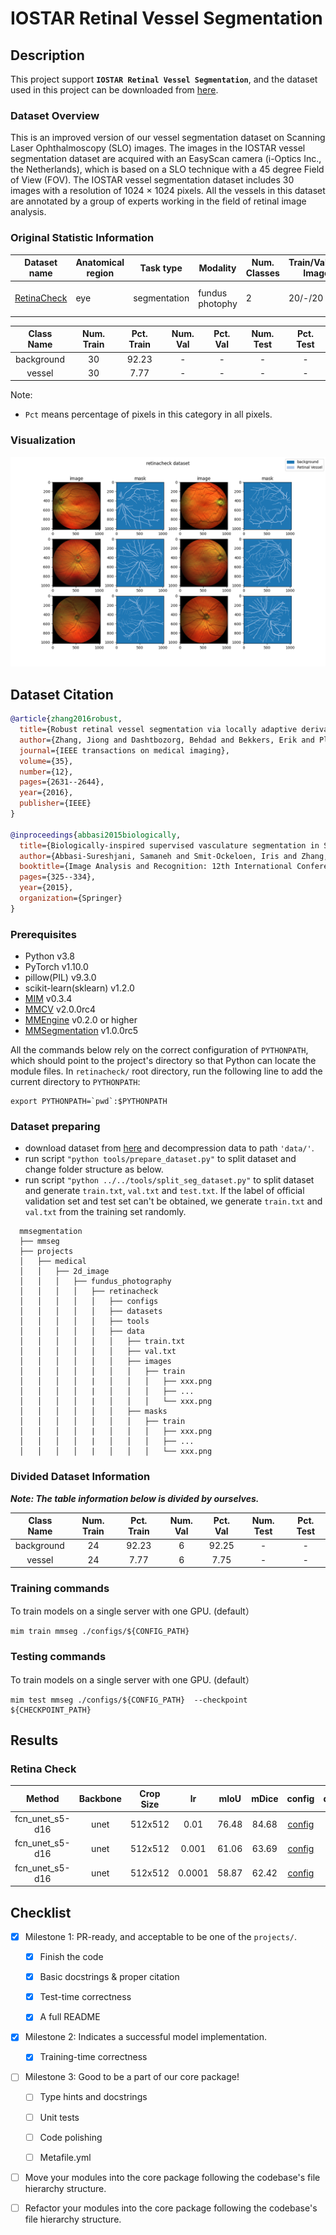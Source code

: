 # IOSTAR Retinal Vessel Segmentation

## Description

This project support **`IOSTAR Retinal Vessel Segmentation`**, and the dataset used in this project can be downloaded from [here](http://www.retinacheck.org/download-iostar-retinal-vessel-segmentation-dataset).

### Dataset Overview

This is an improved version of our vessel segmentation dataset on Scanning Laser Ophthalmoscopy (SLO) images. The images in the IOSTAR vessel segmentation dataset are acquired with an EasyScan camera (i-Optics Inc., the Netherlands), which is based on a SLO technique with a 45 degree Field of View (FOV).  The IOSTAR vessel segmentation dataset includes 30 images with a resolution of 1024 × 1024 pixels. All the vessels in this dataset are annotated by a group of experts working in the field of retinal image analysis.

### Original Statistic Information

| Dataset name                                                                                  | Anatomical region | Task type    | Modality        | Num. Classes | Train/Val/Test Images | Train/Val/Test Labeled | Release Date | License                                                         |
| --------------------------------------------------------------------------------------------- | ----------------- | ------------ | --------------- | ------------ | --------------------- | ---------------------- | ------------ | --------------------------------------------------------------- |
| [RetinaCheck](http://www.retinacheck.org/download-iostar-retinal-vessel-segmentation-dataset) | eye               | segmentation | fundus photophy | 2            | 20/-/20               | yes/-/-                | 2015         | [CC-BY-NC 4.0](https://creativecommons.org/licenses/by-sa/4.0/) |

| Class Name | Num. Train | Pct. Train | Num. Val | Pct. Val | Num. Test | Pct. Test |
| :--------: | :--------: | :--------: | :------: | :------: | :-------: | :-------: |
| background |     30     |   92.23    |    -     |    -     |     -     |     -     |
|   vessel   |     30     |    7.77    |    -     |    -     |     -     |     -     |

Note:

- `Pct` means percentage of pixels in this category in all pixels.

### Visualization

![bac](https://raw.githubusercontent.com/uni-medical/medical-datasets-visualization/main/2d/semantic_seg/fundus_photography/retinacheck/retinacheck_dataset.png)

## Dataset Citation

```bibtex
@article{zhang2016robust,
  title={Robust retinal vessel segmentation via locally adaptive derivative frames in orientation scores},
  author={Zhang, Jiong and Dashtbozorg, Behdad and Bekkers, Erik and Pluim, Josien PW and Duits, Remco and ter Haar Romeny, Bart M},
  journal={IEEE transactions on medical imaging},
  volume={35},
  number={12},
  pages={2631--2644},
  year={2016},
  publisher={IEEE}
}

@inproceedings{abbasi2015biologically,
  title={Biologically-inspired supervised vasculature segmentation in SLO retinal fundus images},
  author={Abbasi-Sureshjani, Samaneh and Smit-Ockeloen, Iris and Zhang, Jiong and Ter Haar Romeny, Bart},
  booktitle={Image Analysis and Recognition: 12th International Conference, ICIAR 2015, Niagara Falls, ON, Canada, July 22-24, 2015, Proceedings 12},
  pages={325--334},
  year={2015},
  organization={Springer}
}
```

### Prerequisites

- Python v3.8
- PyTorch v1.10.0
- pillow(PIL) v9.3.0
- scikit-learn(sklearn) v1.2.0
- [MIM](https://github.com/open-mmlab/mim) v0.3.4
- [MMCV](https://github.com/open-mmlab/mmcv) v2.0.0rc4
- [MMEngine](https://github.com/open-mmlab/mmengine) v0.2.0 or higher
- [MMSegmentation](https://github.com/open-mmlab/mmsegmentation) v1.0.0rc5

All the commands below rely on the correct configuration of `PYTHONPATH`, which should point to the project's directory so that Python can locate the module files. In `retinacheck/` root directory, run the following line to add the current directory to `PYTHONPATH`:

```shell
export PYTHONPATH=`pwd`:$PYTHONPATH
```

### Dataset preparing

- download dataset from [here](http://www.retinacheck.org/download-iostar-retinal-vessel-segmentation-dataset) and decompression data to path `'data/'`.
- run script `"python tools/prepare_dataset.py"` to split dataset and change folder structure as below.
- run script `"python ../../tools/split_seg_dataset.py"` to split dataset and generate `train.txt`, `val.txt` and `test.txt`. If the label of official validation set and test set can't be obtained, we generate `train.txt` and `val.txt` from the training set randomly.

```none
  mmsegmentation
  ├── mmseg
  ├── projects
  │   ├── medical
  │   │   ├── 2d_image
  │   │   │   ├── fundus_photography
  │   │   │   │   ├── retinacheck
  │   │   │   │   │   ├── configs
  │   │   │   │   │   ├── datasets
  │   │   │   │   │   ├── tools
  │   │   │   │   │   ├── data
  │   │   │   │   │   │   ├── train.txt
  │   │   │   │   │   │   ├── val.txt
  │   │   │   │   │   │   ├── images
  │   │   │   │   │   │   │   ├── train
  │   │   │   │   |   │   │   │   ├── xxx.png
  │   │   │   │   |   │   │   │   ├── ...
  │   │   │   │   |   │   │   │   └── xxx.png
  │   │   │   │   │   │   ├── masks
  │   │   │   │   │   │   │   ├── train
  │   │   │   │   |   │   │   │   ├── xxx.png
  │   │   │   │   |   │   │   │   ├── ...
  │   │   │   │   |   │   │   │   └── xxx.png
```

### Divided Dataset Information

***Note: The table information below is divided by ourselves.***

| Class Name | Num. Train | Pct. Train | Num. Val | Pct. Val | Num. Test | Pct. Test |
| :--------: | :--------: | :--------: | :------: | :------: | :-------: | :-------: |
| background |     24     |   92.23    |    6     |  92.25   |     -     |     -     |
|   vessel   |     24     |    7.77    |    6     |   7.75   |     -     |     -     |

### Training commands

To train models on a single server with one GPU. (default）

```shell
mim train mmseg ./configs/${CONFIG_PATH}
```

### Testing commands

To train models on a single server with one GPU. (default）

```shell
mim test mmseg ./configs/${CONFIG_PATH}  --checkpoint ${CHECKPOINT_PATH}
```

<!-- List the results as usually done in other model's README. [Example](https://github.com/open-mmlab/mmsegmentation/tree/dev-1.x/configs/fcn#results-and-models)

You should claim whether this is based on the pre-trained weights, which are converted from the official release; or it's a reproduced result obtained from retraining the model in this project. -->

## Results

### Retina Check

|     Method      | Backbone | Crop Size |   lr   | mIoU  | mDice |                                      config                                      |         download         |
| :-------------: | :------: | :-------: | :----: | :---: | :---: | :------------------------------------------------------------------------------: | :----------------------: |
| fcn_unet_s5-d16 |   unet   |  512x512  |  0.01  | 76.48 | 84.68 |  [config](./configs/fcn-unet-s5-d16_unet_1xb16-0.01-20k_retinacheck-512x512.py)  | [model](<>) \| [log](<>) |
| fcn_unet_s5-d16 |   unet   |  512x512  | 0.001  | 61.06 | 63.69 | [config](./configs/fcn-unet-s5-d16_unet_1xb16-0.001-20k_retinacheck-512x512.py)  | [model](<>) \| [log](<>) |
| fcn_unet_s5-d16 |   unet   |  512x512  | 0.0001 | 58.87 | 62.42 | [config](./configs/fcn-unet-s5-d16_unet_1xb16-0.0001-20k_retinacheck-512x512.py) | [model](<>) \| [log](<>) |

## Checklist

- [x] Milestone 1: PR-ready, and acceptable to be one of the `projects/`.

  - [x] Finish the code

  - [x] Basic docstrings & proper citation

  - [x] Test-time correctness

  - [x] A full README

- [x] Milestone 2: Indicates a successful model implementation.

  - [x] Training-time correctness

- [ ] Milestone 3: Good to be a part of our core package!

  - [ ] Type hints and docstrings

  - [ ] Unit tests

  - [ ] Code polishing

  - [ ] Metafile.yml

- [ ] Move your modules into the core package following the codebase's file hierarchy structure.

- [ ] Refactor your modules into the core package following the codebase's file hierarchy structure.
